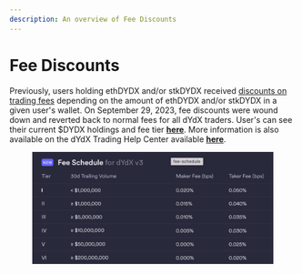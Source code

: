```yaml
---
description: An overview of Fee Discounts
---
```


# Fee Discounts

Previously, users holding ethDYDX and/or stkDYDX received [discounts on trading fees](https://dydx.exchange/blog/v3-updated-fee-schedule) depending on the amount of ethDYDX and/or stkDYDX in a given user's wallet. On September 29, 2023, fee discounts were wound down and reverted back to normal fees for all dYdX traders. User's can see their current $DYDX holdings and fee tier [**here**](https://trade.dydx.exchange/portfolio/fees). More information is also available on the dYdX Trading Help Center available [**here**](https://help.dydx.exchange/en/articles/4798040-perpetual-trade-fees).

<figure><img src="../.gitbook/assets/Screenshot 2023-10-05 at 09.39.07.png" alt=""><figcaption></figcaption></figure>
